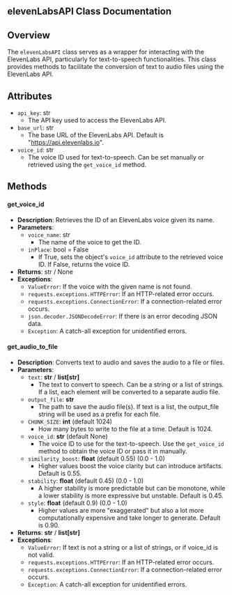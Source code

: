 ## elevenLabsAPI Class Documentation

## Overview
The `elevenLabsAPI` class serves as a wrapper for interacting with the ElevenLabs API, particularly for text-to-speech functionalities. This class provides methods to facilitate the conversion of text to audio files using the ElevenLabs API.

## Attributes
- `api_key`: str
    - The API key used to access the ElevenLabs API.
- `base_url`: str
    - The base URL of the ElevenLabs API. Default is "https://api.elevenlabs.io".
- `voice_id`: str
    - The voice ID used for text-to-speech. Can be set manually or retrieved using the `get_voice_id` method.

## Methods
#### get_voice_id
- **Description**: Retrieves the ID of an ElevenLabs voice given its name.
- **Parameters**:
    - `voice_name`: str
        - The name of the voice to get the ID.
    - `inPlace`: bool = False
        - If True, sets the object's `voice_id` attribute to the retrieved voice ID. If False, returns the voice ID.
- **Returns**: str / None
- **Exceptions**:
    - `ValueError`: If the voice with the given name is not found.
    - `requests.exceptions.HTTPError`: If an HTTP-related error occurs.
    - `requests.exceptions.ConnectionError`: If a connection-related error occurs.
    - `json.decoder.JSONDecodeError`: If there is an error decoding JSON data.
    - `Exception`: A catch-all exception for unidentified errors.

#### get_audio_to_file
- **Description**: Converts text to audio and saves the audio to a file or files.
- **Parameters**:
    - `text`: **str** / **list[str]**
        - The text to convert to speech. Can be a string or a list of strings. If a list, each element will be converted to a separate audio file.
    - `output_file`: **str**
        - The path to save the audio file(s). If text is a list, the output_file string will be used as a prefix for each file.
    - `CHUNK_SIZE`: **int** (default 1024)
        - How many bytes to write to the file at a time. Default is 1024.
    - `voice_id`: **str** (default None)
        - The voice ID to use for the text-to-speech. Use the `get_voice_id` method to obtain the voice ID or pass it in manually.
    - `similarity_boost`: **float** (default 0.55) (0.0 - 1.0)
        - Higher values boost the voice clarity but can introduce artifacts. Default is 0.55.
    - `stability`: **float** (default 0.45) (0.0 - 1.0)
        - A higher stability is more predictable but can be monotone, while a lower stability is more expressive but unstable. Default is 0.45.
    - `style`: **float** (default 0.9) (0.0 - 1.0)
        - Higher values are more "exaggerated" but also a lot more computationally expensive and take longer to generate. Default is 0.90.
- **Returns**: **str** / **list[str]**
- **Exceptions**:
    - `ValueError`: If text is not a string or a list of strings, or if voice_id is not valid.
    - `requests.exceptions.HTTPError`: If an HTTP-related error occurs.
    - `requests.exceptions.ConnectionError`: If a connection-related error occurs.
    - `Exception`: A catch-all exception for unidentified errors.
